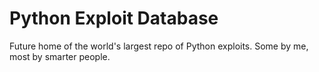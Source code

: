 # Python Exploit Database
 Future home of the world's largest repo of Python exploits. Some by me, most by smarter people.
